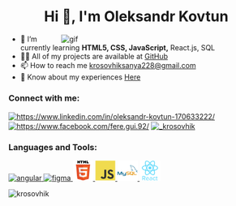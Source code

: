 <h1 align="center">Hi 👋, I'm Oleksandr Kovtun</h1>
<img align="right" width="400" position:rigth alt="gif" src="https://miro.medium.com/v2/resize:fit:1360/0*7Q3yvSIv_t0ioJ-Z.gif">

- 🌱 I’m currently learning <strong>HTML5, CSS, JavaScript,</strong> React.js, SQL
- 👨‍💻 All of my projects are available at <a href="https://github.com/krosovhik"> GitHub<a/>
- 📫 How to reach me <a href="mailto:krosovhiksanya228@gmail.com">krosovhiksanya228@gmail.com<a/>
- 📄 Know about my experiences <a href="https://www.canva.com/design/DAFZceoi8nk/bvYSuAU708FudlIhmGYQZw/view?utm_content=DAFZceoi8nk&utm_campaign=designshare&utm_medium=link&utm_source=editor"> Here<a/>

<h3 align="left">Connect with me:</h3>
<p align="left">
<a href="https://linkedin.com/in/https://www.linkedin.com/in/oleksandr-kovtun-170633222/" target="blank"><img align="center" src="https://raw.githubusercontent.com/rahuldkjain/github-profile-readme-generator/master/src/images/icons/Social/linked-in-alt.svg" alt="https://www.linkedin.com/in/oleksandr-kovtun-170633222/" height="30" width="40" /></a>
<a href="https://fb.com/https://www.facebook.com/fere.gui.92/" target="blank"><img align="center" src="https://raw.githubusercontent.com/rahuldkjain/github-profile-readme-generator/master/src/images/icons/Social/facebook.svg" alt="https://www.facebook.com/fere.gui.92/" height="30" width="40" /></a>
  <a href="https://instagram.com/_krosovhik" target="blank"><img align="center" src="https://raw.githubusercontent.com/rahuldkjain/github-profile-readme-generator/master/src/images/icons/Social/instagram.svg" alt="_krosovhik" height="30" width="40" /></a>
</p>

<h3 align="left">Languages and Tools:</h3>
<p align="left"> <a href="https://angular.io" target="_blank" rel="noreferrer"> <img src="https://angular.io/assets/images/logos/angular/angular.svg" alt="angular" width="40" height="40"/> </a>  <a href="https://www.figma.com/" target="_blank" rel="noreferrer"> <img src="https://www.vectorlogo.zone/logos/figma/figma-icon.svg" alt="figma" width="40" height="40"/> </a> <a href="https://www.w3.org/html/" target="_blank" rel="noreferrer"> <img src="https://raw.githubusercontent.com/devicons/devicon/master/icons/html5/html5-original-wordmark.svg" alt="html5" width="40" height="40"/> </a>  <a href="https://developer.mozilla.org/en-US/docs/Web/JavaScript" target="_blank" rel="noreferrer"> <img src="https://raw.githubusercontent.com/devicons/devicon/master/icons/javascript/javascript-original.svg" alt="javascript" width="40" height="40"/> </a> <a href="https://www.mysql.com/" target="_blank" rel="noreferrer"> <img src="https://raw.githubusercontent.com/devicons/devicon/master/icons/mysql/mysql-original-wordmark.svg" alt="mysql" width="40" height="40"/> </a> <a href="https://reactjs.org/" target="_blank" rel="noreferrer"> <img src="https://raw.githubusercontent.com/devicons/devicon/master/icons/react/react-original-wordmark.svg" alt="react" width="40" height="40"/> </a> </p>

<p><img align="left" src="https://github-readme-stats.vercel.app/api/top-langs?username=krosovhik&show_icons=true&locale=en&layout=compact" alt="krosovhik" /></p>
  
